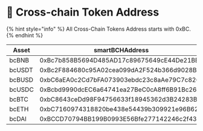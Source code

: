 # 📢 Cross-chain Token Address

{% hint style="info" %}
All Cross-Chain Tokens Address starts with 0xBC.
{% endhint %}



| Asset     | smartBCHAddress                            | BSCAddress                                 |
| --------- | ------------------------------------------ | ------------------------------------------ |
| bcBNB     | 0xBc7b858B5694D485AD17c89675649cE44De21BEa | 0x0000000000000000000000000000000000000002 |
| bcUSDT    | 0xBc2F884680c95A02cea099dA2F524b366d9028Ba | 0x55d398326f99059ff775485246999027b3197955 |
| bcBUSD    | 0xbC6aEA0c2Cd7bFA073903ebdc23c8aAe79C7c826 | 0xe9e7cea3dedca5984780bafc599bd69add087d56 |
| bcUSDC    | 0xBcbd9990dcEC6a64741ea27BeC0cA8ff6B91Bc26 | 0x8ac76a51cc950d9822d68b83fe1ad97b32cd580d |
| bcBTC     | 0xbC8643ceDd98F94756633f18945362d3B24283B8 | 0x7130d2a12b9bcbfae4f2634d864a1ee1ce3ead9c |
| bcETH     | 0xbC7160974318820be438e54439b309921e96B62C | 0x2170ed0880ac9a755fd29b2688956bd959f933f8 |
| bcDAI     | 0xBCCD70794BB199B0993E56Bfe277142246c2f43b | 0x1af3f329e8be154074d8769d1ffa4ee058b1dbc3 |
